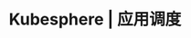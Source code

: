 ---
title: Kubesphere | 应用调度

pdfUrl: https://kubesphere-community.pek3b.qingstor.com/qkcp/lesson-27/KSCE-2020-S0001-27-Schedule-applications-ppt.pdf
---